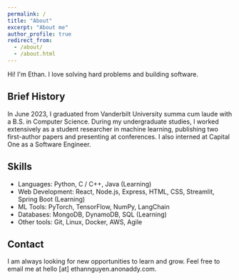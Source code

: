 ```yaml
---
permalink: /
title: "About"
excerpt: "About me"
author_profile: true
redirect_from: 
  - /about/
  - /about.html
---
```


Hi! I'm Ethan. I love solving hard problems and building software. 

<!-- Currently, I am working at Capital One in their 18-month rotational program as a Software Engineer and studying for a Master's in Computer Science at Georgia Tech.  -->

## Brief History
In June 2023, I graduated from Vanderbilt University summa cum laude with a B.S. in Computer Science. During my undergraduate studies, I worked extensively as a student researcher in machine learning, publishing two first-author papers and presenting at conferences. I also interned at Capital One as a Software Engineer. 

## Skills
* Languages: Python, C / C++, Java (Learning)
* Web Development: React, Node.js, Express, HTML, CSS, Streamlit, Spring Boot (Learning)
* ML Tools: PyTorch, TensorFlow, NumPy, LangChain
* Databases: MongoDB, DynamoDB, SQL (Learning)
* Other tools: Git, Linux, Docker, AWS, Agile

## Contact
I am always looking for new opportunities to learn and grow. Feel free to email me at hello [at] ethannguyen.anonaddy.com.